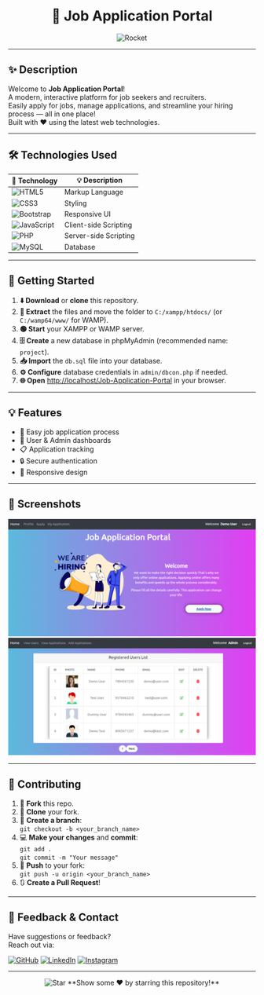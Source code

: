 <div align="center">

# 🚀 Job Application Portal

<img src="https://media.giphy.com/media/3o7aD2saalBwwftBIY/giphy.gif" width="200" alt="Rocket" />

</div>

---

## ✨ Description

Welcome to **Job Application Portal**!  
A modern, interactive platform for job seekers and recruiters.  
Easily apply for jobs, manage applications, and streamline your hiring process — all in one place!  
Built with ❤️ using the latest web technologies.

---

## 🛠️ Technologies Used

| 🚩 Technology | 💡 Description |
|--------------|----------------|
| ![HTML5](https://img.shields.io/badge/HTML5-E34F26?style=for-the-badge&logo=html5&logoColor=white) | Markup Language |
| ![CSS3](https://img.shields.io/badge/CSS3-1572B6?style=for-the-badge&logo=css3&logoColor=white) | Styling |
| ![Bootstrap](https://img.shields.io/badge/bootstrap-%23563D7C.svg?style=for-the-badge&logo=bootstrap&logoColor=white) | Responsive UI |
| ![JavaScript](https://img.shields.io/badge/JavaScript-F7DF1E?style=for-the-badge&logo=javascript&logoColor=black) | Client-side Scripting |
| ![PHP](https://img.shields.io/badge/php-darkviolet.svg?style=for-the-badge&logo=php&logoColor=white) | Server-side Scripting |
| ![MySQL](https://img.shields.io/badge/mysql-%23000f.svg?style=for-the-badge&logo=mysql&logoColor=white) | Database |

---

## 🚦 Getting Started

1. **⬇️ Download** or **clone** this repository.
2. **📂 Extract** the files and move the folder to `C:/xampp/htdocs/` (or `C:/wamp64/www/` for WAMP).
3. **🟢 Start** your XAMPP or WAMP server.
4. **🗄️ Create** a new database in phpMyAdmin (recommended name: `project`).
5. **📥 Import** the `db.sql` file into your database.
6. **⚙️ Configure** database credentials in `admin/dbcon.php` if needed.
7. **🌐 Open** [http://localhost/Job-Application-Portal](http://localhost/Job-Application-Portal) in your browser.

---

## 💡 Features

- 📝 Easy job application process
- 👤 User & Admin dashboards
- 📋 Application tracking
- 🔒 Secure authentication
- 📱 Responsive design

---

## 📸 Screenshots

<div align="center">
  <img src="https://github.com/Adi51244/Job-Application-Portal/blob/master/images/Screenshot-HomePage.PNG" width="700" alt="Home Page Screenshot" />
  <br>
  <img src="https://github.com/Adi51244/Job-Application-Portal/blob/master/images/Screenshot-UsersListPage.PNG" width="700" alt="Users List Screenshot" />
</div>

---

## 🙌 Contributing

1. 🍴 **Fork** this repo.
2. 👯 **Clone** your fork.
3. 🔀 **Create a branch**:  
   `git checkout -b <your_branch_name>`
4. 💻 **Make your changes** and **commit**:  
   `git add .`  
   `git commit -m "Your message"`
5. 🚀 **Push** to your fork:  
   `git push -u origin <your_branch_name>`
6. 🔃 **Create a Pull Request**!

---

## 💬 Feedback & Contact

Have suggestions or feedback?  
Reach out via:

[![GitHub](https://img.shields.io/badge/github-%23121011.svg?style=for-the-badge&logo=github&logoColor=white)](https://github.com/Adi51244)
[![LinkedIn](https://img.shields.io/badge/linkedin-%230077B5.svg?style=for-the-badge&logo=linkedin&logoColor=white)](https://www.linkedin.com/in/your-linkedin-profile/)
[![Instagram](https://img.shields.io/badge/instagram-%23E4405F.svg?style=for-the-badge&logo=Instagram&logoColor=white)](https://www.instagram.com/your-instagram-profile/)

---

<div align="center">

<img src="https://media.giphy.com/media/26ufnwz3wDUli7GU0/giphy.gif" width="100" alt="Star" />  
**Show some ❤️ by starring this repository!**

</div>